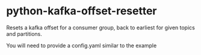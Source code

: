 # python-kafka-offset-resetter

Resets a kafka offset for a consumer group, back to earliest for given topics and partitions.

You will need to provide a config.yaml similar to the example
